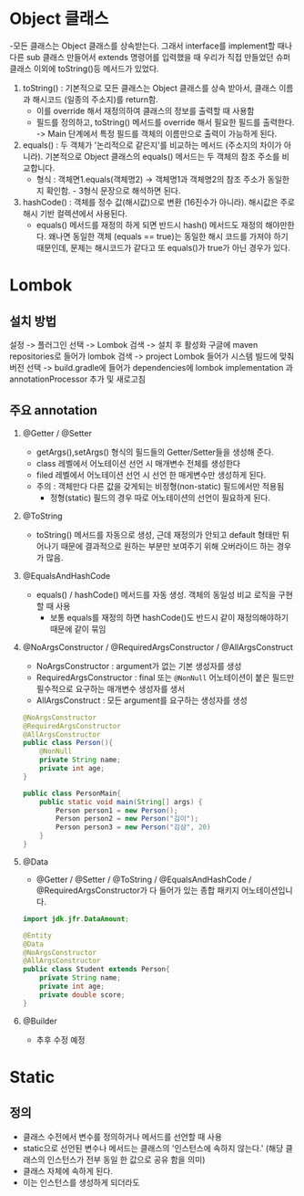 # Object 클래스
-모든 클래스는 Object 클래스를 상속받는다. 그래서 interface를 implement할 때나 다른 sub 클래스 만들어서 extends 명령어를 입력했을 때 우리가 직접 만들었던 슈퍼 클래스 이외에 toString()등 메서드가 있었다.

1. toString() : 기본적으로 모든 클래스는 Object 클래스를 상속 받아서, 클래스 이름과 해시코드 (일종의 주소지)를 return함.
    - 이를 override 해서 재정의하여 클래스의 정보를 출력할 때 사용함
    - 필드를 정의하고, toString() 메서드를 override 해서 필요한 필드를 출력한다. -> Main 단계에서 특정 필드를 객체의 이름만으로 출력이 가능하게 된다.
2. equals() : 두 객체가 '논리적으로 같은지'를 비교하는 메서드 (주소지의 차이가 아니라). 기본적으로 Object 클래스의 equals() 메서드는 두 객체의 참조 주소를 비교합니다. 
    - 형식 : 객체면1.equals(객체명2) -> 객체명1과 객체명2의 참조 주소가 동일한지 확인함. - 3형식 문장으로 해석하면 된다.
3. hashCode() : 객체를 정수 값(해시값)으로 변환 (16진수가 아니라). 해시값은 주로 해시 기반 컬렉션에서 사용된다.
   - equals() 메서드를 재정의 하게 되면 반드시 hash() 메서드도 재정의 해야만한다. 왜나면 동일한 객체 (equals == true)는 동일한 해시 코드를 가져야 하기 때문인데, 문제는 해시코드가 같다고 또 equals()가 true가 아닌 경우가 있다. 


# Lombok
## 설치 방법
설정 -> 플러그인 선택 -> Lombok 검색 -> 설치 후 활성화
구글에 maven repositories로 들어가 lombok 검색 -> project Lombok 들어가 시스템 빌드에 맞춰 버전 선택 -> build.gradle에 들어가 dependencies에 lombok implementation 과 annotationProcessor 추가 및 새로고침

## 주요 annotation
1. @Getter / @Setter
   - getArgs(),setArgs() 형식의 필드들의 Getter/Setter들을 생성해 준다.
   - class 레벨에서 어노테이션 선언 시 매개변수 전체를 생성한다
   - filed 레벨에서 어노테이션 선언 시 선언 한 매게변수만 생성하게 된다.
   - 주의 : 객체만다 다른 값을 갖게되는 비정형(non-static) 필드에서만 적용됨
     - 정형(static) 필드의 경우 따로 어노테이션의 선언이 필요하게 된다.
2. @ToString
   - toString() 메서드를 자동으로 생성, 근데 재정의가 안되고 default 형태만 튀어나기 때문에 결과적으로 원하는 부분만 보여주기 위해 오버라이드 하는 경우가 많음.
   
3. @EqualsAndHashCode
   - equals() / hashCode() 메서드를 자동 생성. 객체의 동일성 비교 로직을 구현할 때 사용
     - 보통 equals를 재정의 하면 hashCode()도 반드시 같이 재정의해야하기 때문에 같이 묶임
4. @NoArgsConstructor / @RequiredArgsConstructor / @AllArgsConstruct
   - NoArgsConstructor : argument가 없는 기본 생성자를 생성
   - RequiredArgsConstructor : final 또는 `@NonNull` 어노테이션이 붙은 필드만 필수적으로 요구하는 매개변수 생성자를 생서
   -  AllArgsConstruct : 모든 argument를 요구하는 생성자를 생성 
    ```java
    @NoArgsConstructor
    @RequiredArgsConstructor
    @AllArgsConstructor
    public class Person(){
        @NonNull
        private String name;
        private int age;
    }
    
    public class PersonMain{
        public static void main(String[] args) {
            Person person1 = new Person();
            Person person2 = new Person("김이");
            Person person3 = new Person("김삼", 20)
        }
    }
    ```
5. @Data
   - @Getter / @Setter / @ToString / @EqualsAndHashCode / @RequiredArgsConstructor가 다 들어가 있는 종합 패키지 어노테이션입니다.

    ```java
    import jdk.jfr.DataAmount;
    
    @Entity
    @Data
    @NoArgsConstructor
    @AllArgsConstructor
    public class Student extends Person{
        private String name;
        private int age;
        private double score;
    }
    ```
6. @Builder
    - 추후 수정 예정


# Static
## 정의
- 클래스 수전에서 변수를 정의하거나 메서드를 선언할 때 사용
- static으로 선언된 변수나 메서드는 클래스의 '인스턴스에 속하지 않는다.' (해당 클래스의 인스턴스가 전부 동일 한 값으로 공유 함을 의미)
- 클래스 자체에 속하게 된다.
- 이는 인스턴스를 생성하게 되더라도 